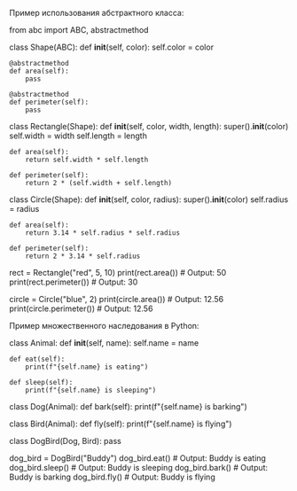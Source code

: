 Пример использования абстрактного класса:

from abc import ABC, abstractmethod

class Shape(ABC):
    def __init__(self, color):
        self.color = color
    
    @abstractmethod
    def area(self):
        pass
    
    @abstractmethod
    def perimeter(self):
        pass
    
class Rectangle(Shape):
    def __init__(self, color, width, length):
        super().__init__(color)
        self.width = width
        self.length = length
    
    def area(self):
        return self.width * self.length
    
    def perimeter(self):
        return 2 * (self.width + self.length)
    
class Circle(Shape):
    def __init__(self, color, radius):
        super().__init__(color)
        self.radius = radius
    
    def area(self):
        return 3.14 * self.radius * self.radius
    
    def perimeter(self):
        return 2 * 3.14 * self.radius
    
rect = Rectangle("red", 5, 10)
print(rect.area()) # Output: 50
print(rect.perimeter()) # Output: 30

circle = Circle("blue", 2)
print(circle.area()) # Output: 12.56
print(circle.perimeter()) # Output: 12.56

Пример множественного наследования в Python:

class Animal:
    def __init__(self, name):
        self.name = name
    
    def eat(self):
        print(f"{self.name} is eating")
    
    def sleep(self):
        print(f"{self.name} is sleeping")
    
class Dog(Animal):
    def bark(self):
        print(f"{self.name} is barking")
    
class Bird(Animal):
    def fly(self):
        print(f"{self.name} is flying")

class DogBird(Dog, Bird):
    pass

dog_bird = DogBird("Buddy")
dog_bird.eat() # Output: Buddy is eating
dog_bird.sleep() # Output: Buddy is sleeping
dog_bird.bark() # Output: Buddy is barking
dog_bird.fly() # Output: Buddy is flying



